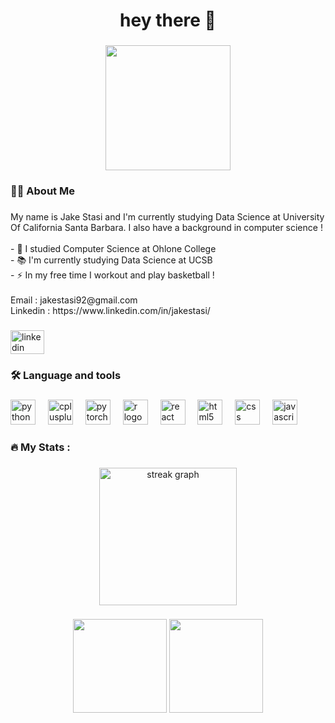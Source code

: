 <h1 align="center">hey there 👋</h1>

###

<div align="center">
  <img height="200" src="https://sdmntprwestus.oaiusercontent.com/files/2d4b5d0c0987245_00000000-5e3c-6230-bd26-b205458205a1/drvs/wm/raw?se=2025-10-01T08%3A21%3A25Z&sp=r&sv=2024-08-04&sr=b&scid=5aa56e1c-f689-57d6-97df-6eb3368abc0a&skoid=71e8fa5c-90a9-4c17-827b-14c3005164d6&sktid=a48cca56-e6da-484e-a814-9c849652bcb3&skt=2025-10-01T00%3A28%3A55Z&ske=2025-10-02T00%3A28%3A55Z&sks=b&skv=2024-08-04&sig=G4ZI0XM/Y0louATJipC2RfCDZKVDt0cKHfWlCipu8zQ%3D"  />
</div>

###

<h3 align="left">👩‍💻  About Me</h3>

###

<p align="left">My name is Jake Stasi and I'm currently studying Data Science at University Of California Santa Barbara. I also have a background in computer science !<br><br>- 🔭 I studied Computer Science at Ohlone College<br>- 📚 I'm currently studying Data Science at UCSB<br>- ⚡ In my free time I workout and play basketball !<br><br>Email : jakestasi92@gmail.com<br>Linkedin : https://www.linkedin.com/in/jakestasi/</p>

###

<div align="left">
  <a href="https://www.linkedin.com/in/jakestasi/" target="_blank">
    <img src="https://raw.githubusercontent.com/maurodesouza/profile-readme-generator/master/src/assets/icons/social/linkedin/default.svg" width="54" height="38" alt="linkedin logo"  />
  </a>
</div>

###

<h3 align="left">🛠 Language and tools</h3>

###

<div align="left">
  <img src="https://cdn.jsdelivr.net/gh/devicons/devicon/icons/python/python-original-wordmark.svg" height="40" alt="python logo"  />
  <img width="12" />
  <img src="https://cdn.jsdelivr.net/gh/devicons/devicon/icons/cplusplus/cplusplus-original.svg" height="40" alt="cplusplus logo"  />
  <img width="12" />
  <img src="https://cdn.jsdelivr.net/gh/devicons/devicon/icons/pytorch/pytorch-original-wordmark.svg" height="40" alt="pytorch logo"  />
  <img width="12" />
  <img src="https://cdn.jsdelivr.net/gh/devicons/devicon/icons/r/r-original.svg" height="40" alt="r logo"  />
  <img width="12" />
  <img src="https://cdn.jsdelivr.net/gh/devicons/devicon/icons/react/react-original-wordmark.svg" height="40" alt="react logo"  />
  <img width="12" />
  <img src="https://cdn.jsdelivr.net/gh/devicons/devicon/icons/html5/html5-plain-wordmark.svg" height="40" alt="html5 logo"  />
  <img width="12" />
  <img src="https://cdn.jsdelivr.net/gh/devicons/devicon/icons/css3/css3-plain-wordmark.svg" height="40" alt="css logo"  />
  <img width="12" />
  <img src="https://cdn.jsdelivr.net/gh/devicons/devicon/icons/javascript/javascript-original.svg" height="40" alt="javascript logo"  />
</div>

###

<h3 align="left">🔥   My Stats :</h3>

###

<div align="center">
  <img src="https://streak-stats.demolab.com?user=JakeStasi&locale=en&mode=daily&theme=dark&hide_border=false&border_radius=5&order=3" height="220" alt="streak graph"  /> 
</div>

###



###

<div align="center">
  <img height="150" src="https://gifdb.com/images/high/bongo-cat-typing-f393t7cevkw08k3q.gif"  />  <img height="150" src="[https://gifdb.com/images/high/bongo-cat-typing-f393t7cevkw08k3q.gif](https://sdmntprwestus.oaiusercontent.com/files/00000000-3c84-6230-8dcd-3e18aec4d568/raw?se=2025-10-06T06%3A48%3A43Z&sp=r&sv=2024-08-04&sr=b&scid=40e82581-6080-5cb7-9eee-f6ccff8a8b52&skoid=a3412ad4-1a13-47ce-91a5-c07730964f35&sktid=a48cca56-e6da-484e-a814-9c849652bcb3&skt=2025-10-05T14%3A45%3A47Z&ske=2025-10-06T14%3A45%3A47Z&sks=b&skv=2024-08-04&sig=TS4wRmpkWx0EfoIIRyymxYTZjr1cIDxFtZgzRtA5dRc%3D)"  /> 
</div>

###
